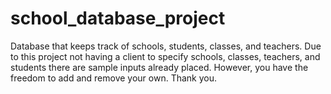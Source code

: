 # school_database_project
Database that keeps track of schools, students, classes, and teachers.
Due to this project not having a client to specify schools, classes, teachers, and students there are sample inputs already placed.
However, you have the freedom to add and remove your own.
Thank you.
